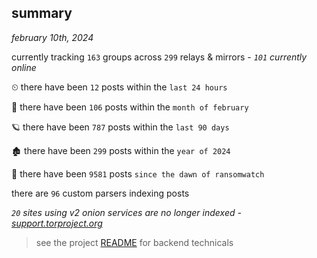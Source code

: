 
## summary
_february 10th, 2024_

currently tracking `163` groups across `299` relays & mirrors - _`101` currently online_

⏲ there have been `12` posts within the `last 24 hours`

🦈 there have been `106` posts within the `month of february`

🪐 there have been `787` posts within the `last 90 days`

🏚 there have been `299` posts within the `year of 2024`

🦕 there have been `9581` posts `since the dawn of ransomwatch`

there are `96` custom parsers indexing posts

_`20` sites using v2 onion services are no longer indexed - [support.torproject.org](https://support.torproject.org/onionservices/v2-deprecation/)_

> see the project [README](https://github.com/joshhighet/ransomwatch#ransomwatch--) for backend technicals
